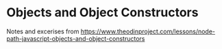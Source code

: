 # Objects and Object Constructors

Notes and excerises from https://www.theodinproject.com/lessons/node-path-javascript-objects-and-object-constructors
